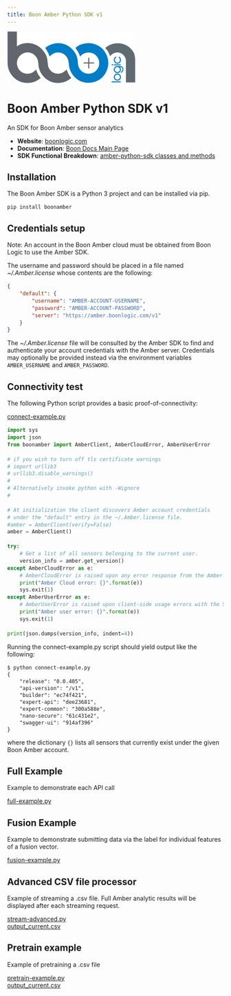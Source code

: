 ```yaml
---
title: Boon Amber Python SDK v1
---
```


![Logo](https://github.com/boonlogic/amber-python-sdk/blob/master/docs/BoonLogic.png?raw=true)

# Boon Amber Python SDK v1

An SDK for Boon Amber sensor analytics

- __Website__: [boonlogic.com](https://boonlogic.com)
- __Documentation__: [Boon Docs Main Page](https://docs.boonlogic.com)
- __SDK Functional Breakdown__: [amber-python-sdk classes and methods](https://boonlogic.github.io/amber-python-sdk/docs/boonamber/index.html)

## Installation

The Boon Amber SDK is a Python 3 project and can be installed via pip.

```
pip install boonamber
```

## Credentials setup

Note: An account in the Boon Amber cloud must be obtained from Boon Logic to use the Amber SDK.

The username and password should be placed in a file named _~/.Amber.license_ whose contents are the following:

```json
{
    "default": {
        "username": "AMBER-ACCOUNT-USERNAME",
        "password": "AMBER-ACCOUNT-PASSWORD",
        "server": "https://amber.boonlogic.com/v1"
    }
}
```

The _~/.Amber.license_ file will be consulted by the Amber SDK to find and authenticate your account credentials with the Amber server. Credentials may optionally be provided instead via the environment variables `AMBER_USERNAME` and `AMBER_PASSWORD`.

## Connectivity test

The following Python script provides a basic proof-of-connectivity:

[connect-example.py](examples/connect-example.py)

```python
import sys
import json
from boonamber import AmberClient, AmberCloudError, AmberUserError

# if you wish to turn off tls certificate warnings
# import urllib3
# urllib3.disable_warnings()
#
# Alternatively invoke python with -Wignore
#

# At initialization the client discovers Amber account credentials
# under the "default" entry in the ~/.Amber.license file.
#amber = AmberClient(verify=False)
amber = AmberClient()

try:
    # Get a list of all sensors belonging to the current user.
    version_info = amber.get_version()
except AmberCloudError as e:
    # AmberCloudError is raised upon any error response from the Amber server.
    print("Amber Cloud error: {}".format(e))
    sys.exit(1)
except AmberUserError as e:
    # AmberUserError is raised upon client-side usage errors with the SDK.
    print("Amber user error: {}".format(e))
    sys.exit(1)

print(json.dumps(version_info, indent=4))
```

Running the connect-example.py script should yield output like the following:
```
$ python connect-example.py
{
    "release": "0.0.405",
    "api-version": "/v1",
    "builder": "ec74f421",
    "expert-api": "dee23681",
    "expert-common": "300a588e",
    "nano-secure": "61c431e2",
    "swagger-ui": "914af396"
}
```
where the dictionary `{}` lists all sensors that currently exist under the given Boon Amber account.

## Full Example

Example to demonstrate each API call

[full-example.py](examples/v1/full-example.py)

## Fusion Example

Example to demonstrate submitting data via the label for individual features of a fusion vector.

[fusion-example.py](examples/v1/fusion-example.py)

## Advanced CSV file processor

Example of streaming a .csv file.  Full Amber analytic results will be displayed after each streaming request.  

[stream-advanced.py](examples/v1/stream-advanced-v1.py)<br>
[output_current.csv](examples/v1/output_current.csv)


## Pretrain example

Example of pretraining a .csv file

[pretrain-example.py](examples/v1/pretrain-example.py)<br>
[output_current.csv](examples/v1/output_current.csv)

